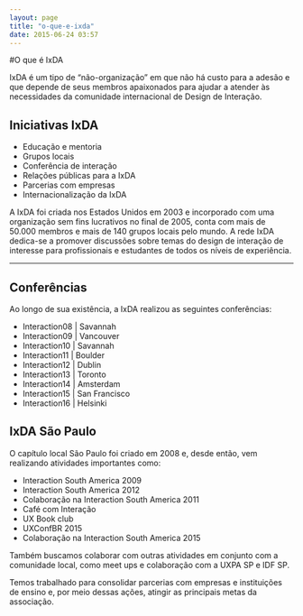 ```yaml
---
layout: page
title: "o-que-e-ixda"
date: 2015-06-24 03:57
---
```


#O que é IxDA

IxDA é um tipo de “não-organização” em que não há custo para a adesão e que depende de seus membros apaixonados para ajudar
a atender às necessidades da comunidade internacional de Design de Interação.

## Iniciativas IxDA
 
* Educação e mentoria
* Grupos locais
* Conferência de interação
* Relações públicas para a IxDA
* Parcerias com empresas
* Internacionalização da IxDA

A IxDA foi criada nos Estados Unidos em 2003 e incorporado com uma organização sem fins lucrativos no final de 2005, conta com mais de 50.000 membros e mais de 140 grupos locais pelo mundo. 
A rede IxDA dedica-se a promover discussões sobre temas do design de interação de interesse para profissionais e estudantes de todos os níveis de experiência.

<hr />

## Conferências

Ao longo de sua existência, a IxDA realizou as seguintes conferências: 

* Interaction08 | Savannah
* Interaction09 | Vancouver
* Interaction10 | Savannah
* Interaction11 | Boulder
* Interaction12 | Dublin
* Interaction13 | Toronto
* Interaction14 | Amsterdam
* Interaction15 | San Francisco
* Interaction16 | Helsinki


## IxDA São Paulo

O capítulo local São Paulo foi criado em 2008 e, desde então, vem realizando atividades importantes como:

* Interaction South America 2009
* Interaction South America 2012
* Colaboração na Interaction South America 2011
* Café com Interação
* UX Book club
* UXConfBR 2015
* Colaboração na Interaction South America 2015

Também buscamos colaborar com outras atividades em conjunto com a comunidade local, como meet ups e colaboração com a UXPA SP e IDF SP.

Temos trabalhado para consolidar parcerias com empresas e instituições de ensino e, por meio dessas ações, atingir as principais metas da associação. 